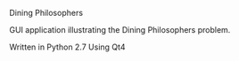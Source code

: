 Dining Philosophers

GUI application illustrating the Dining Philosophers problem.

Written in Python 2.7
Using Qt4
